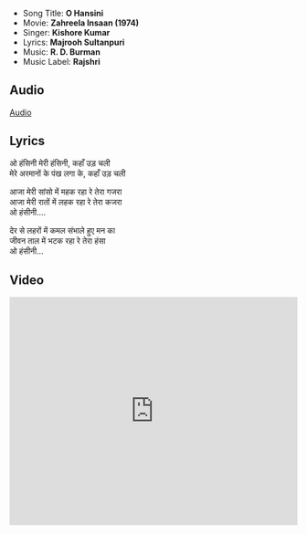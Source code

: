 - Song Title: **O Hansini**
- Movie: **Zahreela Insaan (1974)**
- Singer: **Kishore Kumar**
- Lyrics: **Majrooh Sultanpuri**
- Music: **R. D. Burman**
- Music Label: **Rajshri**

## Audio

[Audio](https://github.com/kg-0805/karaoke/blob/main/audio/o_hansini.mp3?raw=true ':include :type=audio controls width=200%')

## Lyrics

ओ हंसिनी मेरी हंसिनी, कहाँ उड़ चली<br>
मेरे अरमानों के पंख लगा के, कहाँ उड़ चली<br>

आजा मेरी सांसो में महक रहा रे तेरा गजरा<br>
आजा मेरी रातों में लहक रहा रे तेरा कजरा<br>
ओ हंसीनी....<br>

देर से लहरों में कमल संभाले हुए मन का<br>
जीवन ताल में भटक रहा रे तेरा हंसा<br>
ओ हंसीनी...<br>



## Video

<iframe width=100% height="400" src="https://www.youtube.com/embed/2VPWpsdtAdM" title="YouTube video player" frameborder="0" allow="accelerometer; autoplay; clipboard-write; encrypted-media; gyroscope; picture-in-picture" allowfullscreen></iframe>
